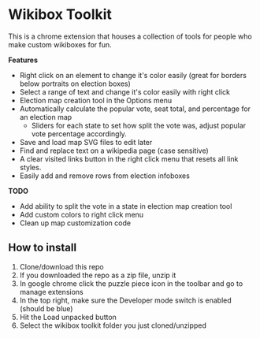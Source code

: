 # Wikibox Toolkit

This is a chrome extension that houses a collection of tools for people who make custom wikiboxes for fun. 

**Features**

- Right click on an element to change it's color easily (great for borders below portraits on election boxes)
- Select a range of text and change it's color easily with right click
- Election map creation tool in the Options menu
- Automatically calculate the popular vote, seat total, and percentage for an election map
  - Sliders for each state to set how split the vote was, adjust popular vote percentage accordingly.
- Save and load map SVG files to edit later
- Find and replace text on a wikipedia page (case sensitive)
- A clear visited links button in the right click menu that resets all link styles.
- Easily add and remove rows from election infoboxes

**TODO**

- Add ability to split the vote in a state in election map creation tool
- Add custom colors to right click menu
- Clean up map customization code

## How to install

1. Clone/download this repo
2. If you downloaded the repo as a zip file, unzip it
3. In google chrome click the puzzle piece icon in the toolbar and go to manage extensions
4. In the top right, make sure the Developer mode switch is enabled (should be blue)
5. Hit the Load unpacked button
6. Select the wikibox toolkit folder you just cloned/unzipped